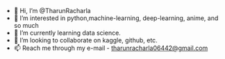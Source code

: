 - 👋 Hi, I’m @TharunRacharla
- 👀 I’m interested in python,machine-learning, deep-learning, anime, and so much
- 🌱 I’m currently learning data science.
- 💞️ I’m looking to collaborate on kaggle, github, etc.
- 📫 Reach me through my e-mail - tharunracharla06442@gmail.com

<!---
TharunRacharla/TharunRacharla is a ✨ special ✨ repository because its `README.md` (this file) appears on your GitHub profile.
You can click the Preview link to take a look at your changes.
--->
